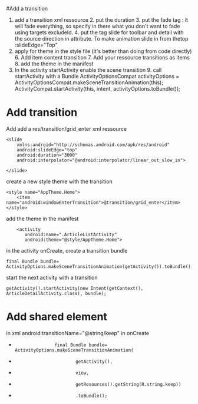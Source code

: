 #Add a transition
1. add a transition xml ressource
	2. put the duration
	3. put the fade tag : it will fade everything, so specify in there what you don't want to fade using targets excludeId.
	4. put the tag slide for toolbar and detail with the source direction in attribute. To make animation slide in from thetop :slideEdge="Top"
5. apply for theme in the style file (it's better than doing from code directly)
	6. Add item content transition
	7. Add your ressource transitions as items
	8. add the theme in the manifest
8. In the activity startActivity enable the scene transition
	9. call startActivity with a Bundle
		ActivityOptionsCompat activityOptions = ActivityOptionsCompat.makeSceneTransitionAnimation(this);
        ActivityCompat.startActivity(this, intent, activityOptions.toBundle());
		
# Add transition
		
Add add a res/transition/grid_enter xml ressource

	<slide
		xmlns:android="http://schemas.android.com/apk/res/android"
		android:slideEdge="top"
		android:duration="3000"
		android:interpolator="@android:interpolator/linear_out_slow_in">

	</slide>
	
create a new style theme with the transition

    <style name="AppTheme.Home">
        <item name="android:windowEnterTransition">@transition/grid_enter</item>
    </style>
	
add the theme in the manifest

        <activity
           android:name=".ArticleListActivity"
           android:theme="@style/AppTheme.Home">
		   
in the activity onCreate, create a transition bundle

	final Bundle bundle= ActivityOptions.makeSceneTransitionAnimation(getActivity()).toBundle();
	
start the next activity with a transition

	getActivity().startActivity(new Intent(getContext(), ArticleDetailActivity.class), bundle);

# Add shared element

in xml android:transitionName="@string/keep"
in onCreate 

+                    final Bundle bundle= ActivityOptions.makeSceneTransitionAnimation(
 +                            getActivity(),
 +                            view,
 +                            getResources().getString(R.string.keep))
 +                            .toBundle();
		  
	
